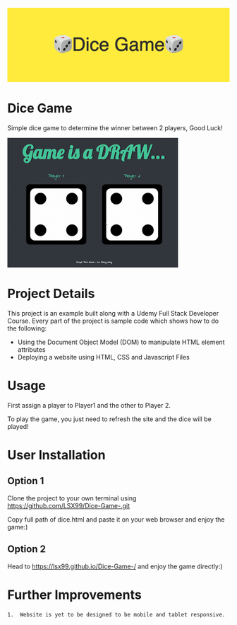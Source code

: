 ![alt text](https://github.com/LSX99/Dice-Game-/blob/master/%F0%9F%8E%B2Dice_Game%F0%9F%8E%B2.png)


# Dice Game
Simple dice game to determine the winner between 2 players, Good Luck!

![](https://github.com/LSX99/Dice-Game-/blob/master/dicegame.gif)


# Project Details
This project is an example built along with a Udemy Full Stack Developer Course. Every part of the project is sample code which shows how to do the following:
- Using the Document Object Model (DOM) to manipulate HTML element attributes
- Deploying a website using HTML, CSS and Javascript Files
# Usage
First assign a player to Player1 and the other to Player 2. 

To play the game, you just need to refresh the site and the dice will be played!
# User Installation
## Option 1
Clone the project to your own terminal using https://github.com/LSX99/Dice-Game-.git

Copy full path of dice.html and paste it on your web browser and enjoy the game:)
## Option 2
Head to https://lsx99.github.io/Dice-Game-/ and enjoy the game directly:)
# Further Improvements
    1.  Website is yet to be designed to be mobile and tablet responsive.
